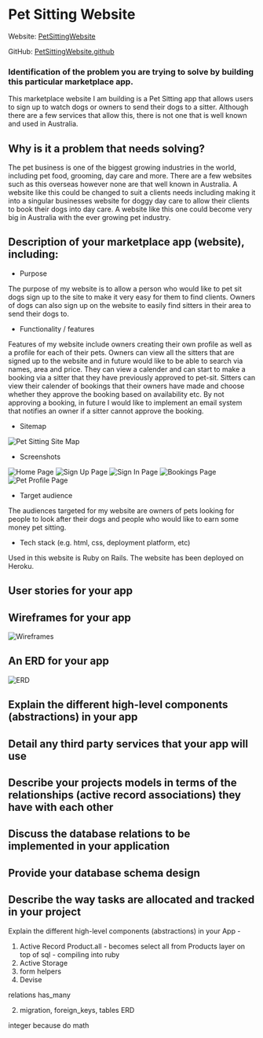 # Pet Sitting Website

Website: [PetSittingWebsite](https://enigmatic-wildwood-24997.herokuapp.com/)

GitHub: [PetSittingWebsite.github](https://github.com/MelB-24/pet-sitting-app)


### Identification of the problem you are trying to solve by building this particular marketplace app.

This marketplace website I am building is a Pet Sitting app that allows users to sign up to watch dogs or owners to send their dogs to a sitter. Although there are a few services that allow this, there is not one that is well known and used in Australia. 

## Why is it a problem that needs solving?

The pet business is one of the biggest growing industries in the world, including pet food, grooming, day care and more. There are a few websites such as this overseas however none are that well known in Australia. A website like this could be changed to suit a clients needs including making it into a singular businesses website for doggy day care to allow their clients to book their dogs into day care. A website like this one could become very big in Australia with the ever growing pet industry. 

## Description of your marketplace app (website), including:
- Purpose

The purpose of my website is to allow a person who would like to pet sit dogs sign up to the site to make it very easy for them to find clients. Owners of dogs can also sign up on the website to easily find sitters in their area to send their dogs to. 

- Functionality / features

Features of my website include owners creating their own profile as well as a profile for each of their pets. Owners can view all the sitters that are signed up to the website and in future would like to be able to search via names, area and price. They can view a calender and can start to make a booking via a sitter that they have previously approved to pet-sit. Sitters can view their calender of bookings that their owners have made and choose whether they approve the booking based on availability etc. By not approving a booking, in future I would like to implement an email system that notifies an owner if a sitter cannot approve the booking. 

- Sitemap

![Pet Sitting Site Map](docs/pet-sitting-site-map.png)

- Screenshots

![Home Page](docs/home-page-screenshot.png)
![Sign Up Page](docs/sign-up-screenshot.png)
![Sign In Page](docs/login-screen-shot.png)
![Bookings Page](docs/bookings-screenshot.png)
![Pet Profile Page](docs/dogs-profile-screenshot.png)


- Target audience

The audiences targeted for my website are owners of pets looking for people to look after their dogs and people who would like to earn some money pet sitting. 

- Tech stack (e.g. html, css, deployment platform, etc)

Used in this website is Ruby on Rails. The website has been deployed on Heroku. 

## User stories for your app

## Wireframes for your app

![Wireframes](docs/wireframes.png)

## An ERD for your app

![ERD](docs/ERD.png)

## Explain the different high-level components (abstractions) in your app

## Detail any third party services that your app will use

## Describe your projects models in terms of the relationships (active record associations) they have with each other

## Discuss the database relations to be implemented in your application

## Provide your database schema design

## Describe the way tasks are allocated and tracked in your project




Explain the different high-level components (abstractions) in your App - 
1. Active Record
Product.all - becomes select all from Products
layer on top of sql - compiling into ruby
2. Active Storage 
3. form helpers
4. Devise


relations has_many

2. migration, foreign_keys, tables ERD

integer because do math

